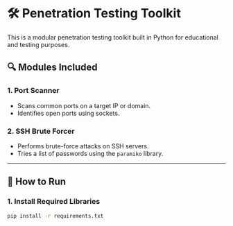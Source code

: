 # 🛠️ Penetration Testing Toolkit

This is a modular penetration testing toolkit built in Python for educational and testing purposes.

## 🔍 Modules Included

### 1. Port Scanner
- Scans common ports on a target IP or domain.
- Identifies open ports using sockets.

### 2. SSH Brute Forcer
- Performs brute-force attacks on SSH servers.
- Tries a list of passwords using the `paramiko` library.

---

## 🚀 How to Run

### 1. Install Required Libraries

```bash
pip install -r requirements.txt
